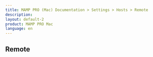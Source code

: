 ```yaml
---
title: MAMP PRO (Mac) Documentation > Settings > Hosts > Remote
description: 
layout: default-2
product: MAMP PRO Mac
language: en
---
```


## Remote
